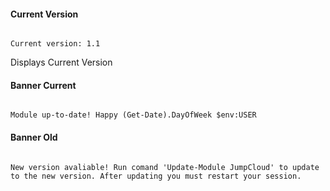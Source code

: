 #### Current Version

```

Current version: 1.1

```

Displays Current Version

#### Banner Current

```

Module up-to-date! Happy (Get-Date).DayOfWeek $env:USER

```

#### Banner Old

```

New version avaliable! Run comand 'Update-Module JumpCloud' to update to the new version. After updating you must restart your session.

```
